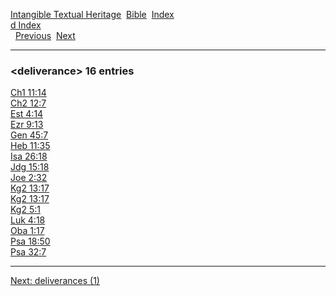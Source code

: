[Intangible Textual Heritage](../../index)  [Bible](../index) 
[Index](index)   
[d Index](_d_)  
  [Previous](c02996)  [Next](c02998) 

------------------------------------------------------------------------

### &lt;deliverance&gt; 16 entries

[Ch1 11:14](../kjv/ch1011.htm#014)  
[Ch2 12:7](../kjv/ch2012.htm#007)  
[Est 4:14](../kjv/est004.htm#014)  
[Ezr 9:13](../kjv/ezr009.htm#013)  
[Gen 45:7](../kjv/gen045.htm#007)  
[Heb 11:35](../kjv/heb011.htm#035)  
[Isa 26:18](../kjv/isa026.htm#018)  
[Jdg 15:18](../kjv/jdg015.htm#018)  
[Joe 2:32](../kjv/joe002.htm#032)  
[Kg2 13:17](../kjv/kg2013.htm#017)  
[Kg2 13:17](../kjv/kg2013.htm#017)  
[Kg2 5:1](../kjv/kg2005.htm#001)  
[Luk 4:18](../kjv/luk004.htm#018)  
[Oba 1:17](../kjv/oba001.htm#017)  
[Psa 18:50](../kjv/psa018.htm#050)  
[Psa 32:7](../kjv/psa032.htm#007)  

------------------------------------------------------------------------

[Next: deliverances (1)](c02998)
